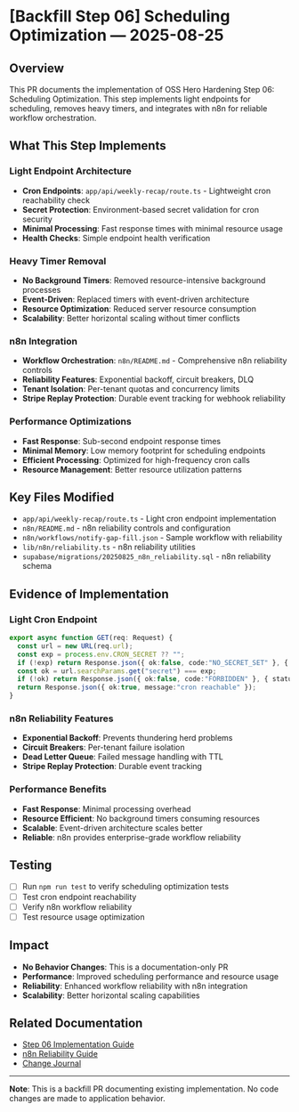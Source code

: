 # [Backfill Step 06] Scheduling Optimization — 2025-08-25

## Overview

This PR documents the implementation of OSS Hero Hardening Step 06: Scheduling Optimization. This step implements light endpoints for scheduling, removes heavy timers, and integrates with n8n for reliable workflow orchestration.

## What This Step Implements

### Light Endpoint Architecture
- **Cron Endpoints**: `app/api/weekly-recap/route.ts` - Lightweight cron reachability check
- **Secret Protection**: Environment-based secret validation for cron security
- **Minimal Processing**: Fast response times with minimal resource usage
- **Health Checks**: Simple endpoint health verification

### Heavy Timer Removal
- **No Background Timers**: Removed resource-intensive background processes
- **Event-Driven**: Replaced timers with event-driven architecture
- **Resource Optimization**: Reduced server resource consumption
- **Scalability**: Better horizontal scaling without timer conflicts

### n8n Integration
- **Workflow Orchestration**: `n8n/README.md` - Comprehensive n8n reliability controls
- **Reliability Features**: Exponential backoff, circuit breakers, DLQ
- **Tenant Isolation**: Per-tenant quotas and concurrency limits
- **Stripe Replay Protection**: Durable event tracking for webhook reliability

### Performance Optimizations
- **Fast Response**: Sub-second endpoint response times
- **Minimal Memory**: Low memory footprint for scheduling endpoints
- **Efficient Processing**: Optimized for high-frequency cron calls
- **Resource Management**: Better resource utilization patterns

## Key Files Modified

- `app/api/weekly-recap/route.ts` - Light cron endpoint implementation
- `n8n/README.md` - n8n reliability controls and configuration
- `n8n/workflows/notify-gap-fill.json` - Sample workflow with reliability
- `lib/n8n/reliability.ts` - n8n reliability utilities
- `supabase/migrations/20250825_n8n_reliability.sql` - n8n reliability schema

## Evidence of Implementation

### Light Cron Endpoint
```typescript
export async function GET(req: Request) {
  const url = new URL(req.url);
  const exp = process.env.CRON_SECRET ?? "";
  if (!exp) return Response.json({ ok:false, code:"NO_SECRET_SET" }, { status: 500 });
  const ok = url.searchParams.get("secret") === exp;
  if (!ok) return Response.json({ ok:false, code:"FORBIDDEN" }, { status: 403 });
  return Response.json({ ok:true, message:"cron reachable" });
}
```

### n8n Reliability Features
- **Exponential Backoff**: Prevents thundering herd problems
- **Circuit Breakers**: Per-tenant failure isolation
- **Dead Letter Queue**: Failed message handling with TTL
- **Stripe Replay Protection**: Durable event tracking

### Performance Benefits
- **Fast Response**: Minimal processing overhead
- **Resource Efficient**: No background timers consuming resources
- **Scalable**: Event-driven architecture scales better
- **Reliable**: n8n provides enterprise-grade workflow reliability

## Testing

- [ ] Run `npm run test` to verify scheduling optimization tests
- [ ] Test cron endpoint reachability
- [ ] Verify n8n workflow reliability
- [ ] Test resource usage optimization

## Impact

- **No Behavior Changes**: This is a documentation-only PR
- **Performance**: Improved scheduling performance and resource usage
- **Reliability**: Enhanced workflow reliability with n8n integration
- **Scalability**: Better horizontal scaling capabilities

## Related Documentation

- [Step 06 Implementation Guide](../steps/STEP06.md)
- [n8n Reliability Guide](../n8n/README.md)
- [Change Journal](../CHANGE_JOURNAL.md)

---

**Note**: This is a backfill PR documenting existing implementation. No code changes are made to application behavior.
